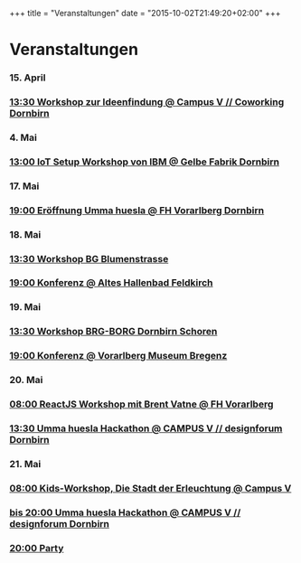 +++
title = "Veranstaltungen"
date = "2015-10-02T21:49:20+02:00"
+++

# Veranstaltungen

<div class="row event-list m-y-1 p-y-1">
	<div class="col-md-3 event-date">
		<h3>15. April</h3>
	</div>
	<div class="col-md-9">
		<div class="row">
			<div class="col-md-12">
				<h3><a href="/veranstaltungen/ideenfindung">13:30 Workshop zur Ideenfindung @ Campus V // Coworking Dornbirn</a></h3>
			</div>
		</div>
	</div>
</div>
<div class="row event-list m-y-1 p-y-1">
	<div class="col-md-3 event-date">
		<h3>4. Mai</h3>
	</div>
	<div class="col-md-9">
		<div class="row">
			<div class="col-md-12">
				<h3><a href="/veranstaltungen/iot-workshop">13:00 IoT Setup Workshop von IBM
 @ Gelbe Fabrik Dornbirn</a></h3>
			</div>
		</div>
	</div>
</div>
<div class="row event-list m-y-1 p-y-1">
	<div class="col-md-3 event-date">
		<h3>17. Mai</h3>
	</div>
	<div class="col-md-9">
		<div class="row">
			<div class="col-md-12">
				<h3><a href="/veranstaltungen/konferenz">19:00 Eröffnung Umma huesla @ FH Vorarlberg Dornbirn</a></h3>
			</div>
		</div>
	</div>
</div>
<div class="row event-list m-y-1 p-y-1">
	<div class="col-md-3 event-date">
		<h3>18. Mai</h3>
	</div>
	<div class="col-md-9">
		<div class="row">
			<div class="col-md-12">
				<h3><a href="/veranstaltungen/workshops#bgb">13:30 Workshop BG Blumenstrasse</a></h3>
			</div>
		</div>
		<div class="row">
			<div class="col-md-12">
				<h3><a href="/veranstaltungen/konferenz">19:00 Konferenz @ Altes Hallenbad Feldkirch</a></h3>
			</div>
		</div>
	</div>
</div>
<div class="row event-list m-y-1 p-y-1">
	<div class="col-md-3 event-date">
		<h3>19. Mai</h3>
	</div>
	<div class="col-md-9">
		<div class="row">
			<div class="col-md-12">
				<h3><a href="/veranstaltungen/workshops#">13:30 Workshop BRG-BORG Dornbirn Schoren</a></h3>
			</div>
		</div>
		<div class="row">
			<div class="col-md-12">
				<h3><a href="/veranstaltungen/konferenz">19:00 Konferenz @ Vorarlberg Museum Bregenz</a></h3>
			</div>
		</div>
	</div>
</div>
<div class="row event-list m-y-1 p-y-1">
	<div class="col-md-3 event-date">
		<h3>20. Mai</h3>
	</div>
	<div class="col-md-9">
		<div class="row">
			<div class="col-md-12">
				<h3><a href="/veranstaltungen/react-workshop">08:00 ReactJS Workshop mit Brent Vatne @ FH Vorarlberg</a></h3>
			</div>
		</div>
		<div class="row">
			<div class="col-md-12">
				<h3><a href="/ummahuesla">13:30 Umma huesla Hackathon @ CAMPUS V // designforum Dornbirn</a></h3>
			</div>
		</div>
	</div>
</div>
<div class="row event-list m-y-1 p-y-1">
	<div class="col-md-3 event-date">
		<h3>21. Mai</h3>
	</div>
	<div class="col-md-9">
		<div class="row">
			<div class="col-md-12">
				<h3><a href="/veranstaltungen/kidsworkshop">08:00 Kids-Workshop, Die Stadt der Erleuchtung @ Campus V</a></h3>
			</div>
		</div>
		<div class="row">
			<div class="col-md-12">
				<h3><a href="/ummahuesla">bis 20:00 Umma huesla Hackathon @ CAMPUS V // designforum Dornbirn</a></h3>
			</div>
		</div>
		<div class="row">
			<div class="col-md-12">
				<h3><a href="/veranstaltungen/party">20:00 Party</a></h3>
			</div>
		</div>
	</div>
</div>
